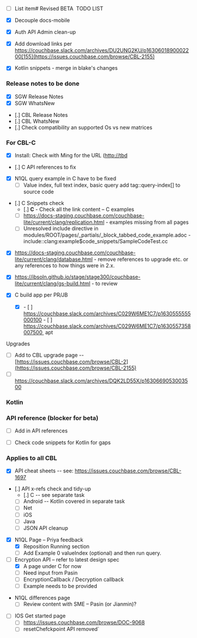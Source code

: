 - [ ] List item# Revised BETA  TODO LIST

- [x] Decouple docs-mobile
- [x] Auth API Admin clean-up
- [x] Add download links per https://couchbase.slack.com/archives/DU2UNG2KU/p1630601890002200[155](https://issues.couchbase.com/browse/CBL-2155)
- [x] Kotlin snippets - merge in blake's changes

### Release notes to be done

- [x] SGW Release Notes
- [x] SGW WhatsNew
- [.] CBL Release Notes
- [.] CBL WhatsNew
- [.] Check compatibility an supported Os vs new matrices

### For CBL-C

- [x] Install: Check with Ming for the URL ([http://tbd](http://tbd/)

- [.] C API references to fix

- [x] N1QL query example in C have to be fixed
  - [ ] Value index, full text index, basic query add tag::query-index\[\] to source code

- [.] C Snippets check
  - [.] **C** \- Check all the link content – C examples
  - [ ] https://docs-staging.couchbase.com/couchbase-lite/current/clang/replication.html \- examples missing from all pages
  - [ ] Unresolved include directive in modules/ROOT/pages/\_partials/\_block\_tabbed\_code\_example.adoc - include::clang:example$code\_snippets/SampleCodeTest.cc

- [x] https://docs-staging.couchbase.com/couchbase-lite/current/clang/database.html \- remove references to upgrade etc. or any references to how things were in 2.x.
- [x] https://ibsoln.github.io/stage/stage300/couchbase-lite/current/clang/gs-build.html \- to review

- [x] C build app per PR/JB
    - [x] \- \[ \] https://couchbase.slack.com/archives/C029W6ME1C7/p1630555555000100
        \- \[ \] https://couchbase.slack.com/archives/C029W6ME1C7/p1630557358007500  apt

Upgrades

- [ ] Add to CBL upgrade page -- [https://issues.couchbase.com/browse/CBL-2](https://issues.couchbase.com/browse/CBL-2155)
- [ ] https://couchbase.slack.com/archives/DQK2LD55X/p1630669053003500

### **Kotlin**

### API reference (blocker for beta)
- [ ] Add in API references
- [ ] Check code snippets for Kotlin for gaps


### Applies to all CBL

- [x] API cheat sheets -- see: https://issues.couchbase.com/browse/CBL-1697

- [.] API x-refs check and tidy-up
  - [.] C -- see separate task
  - [ ] Android -- Kotlin covered in separate task
  - [ ] Net
  - [ ] iOS
  - [ ] Java
  - [ ] JSON API cleanup

- [x] N1QL Page – Priya feedback
  - [x] Reposition Running section
  - [ ] Add Example 0 valueIndex (optional) and then run query.

- [ ] Encryption API – refer to latest design spec
  - [x] A page under C for now
  - [ ] Need input from Pasin
  - [ ] EncryptionCallback / Decryption callback
  - [ ] Example needs to be provided

- N1QL differences page
  - [ ] Review content with SME – Pasin (or Jianmin)?

- [ ] IOS Get started page
  - [ ] https://issues.couchbase.com/browse/DOC-9068
  - [ ] resetChefckpoint API removed`
